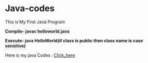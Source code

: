 # Java-codes

This is My First Java Program

**Compile-   javac helloworld.java**

**Execute-   java HelloWorld(if class is public then class name is case sensitive)** 

Here is my java Codes : [Click_here](/javaassign)
